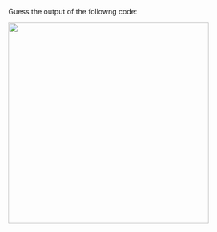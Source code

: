 Guess the output of the followng code:

<img src='https://github.com/McLarenCollege/foundations_public/raw/main/images/undefined-guess-output.png' width = 400/>
